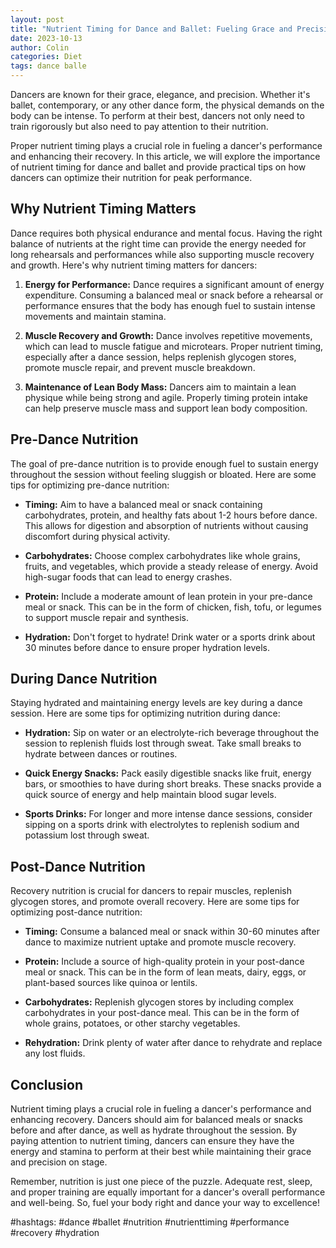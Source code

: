 ```yaml
---
layout: post
title: "Nutrient Timing for Dance and Ballet: Fueling Grace and Precision"
date: 2023-10-13
author: Colin
categories: Diet
tags: dance balle
---
```


Dancers are known for their grace, elegance, and precision. Whether it's ballet, contemporary, or any other dance form, the physical demands on the body can be intense. To perform at their best, dancers not only need to train rigorously but also need to pay attention to their nutrition.

Proper nutrient timing plays a crucial role in fueling a dancer's performance and enhancing their recovery. In this article, we will explore the importance of nutrient timing for dance and ballet and provide practical tips on how dancers can optimize their nutrition for peak performance.

## Why Nutrient Timing Matters

Dance requires both physical endurance and mental focus. Having the right balance of nutrients at the right time can provide the energy needed for long rehearsals and performances while also supporting muscle recovery and growth. Here's why nutrient timing matters for dancers:

1. **Energy for Performance:** Dance requires a significant amount of energy expenditure. Consuming a balanced meal or snack before a rehearsal or performance ensures that the body has enough fuel to sustain intense movements and maintain stamina.

2. **Muscle Recovery and Growth:** Dance involves repetitive movements, which can lead to muscle fatigue and microtears. Proper nutrient timing, especially after a dance session, helps replenish glycogen stores, promote muscle repair, and prevent muscle breakdown.

3. **Maintenance of Lean Body Mass:** Dancers aim to maintain a lean physique while being strong and agile. Properly timing protein intake can help preserve muscle mass and support lean body composition.

## Pre-Dance Nutrition

The goal of pre-dance nutrition is to provide enough fuel to sustain energy throughout the session without feeling sluggish or bloated. Here are some tips for optimizing pre-dance nutrition:

- **Timing:** Aim to have a balanced meal or snack containing carbohydrates, protein, and healthy fats about 1-2 hours before dance. This allows for digestion and absorption of nutrients without causing discomfort during physical activity.

- **Carbohydrates:** Choose complex carbohydrates like whole grains, fruits, and vegetables, which provide a steady release of energy. Avoid high-sugar foods that can lead to energy crashes.

- **Protein:** Include a moderate amount of lean protein in your pre-dance meal or snack. This can be in the form of chicken, fish, tofu, or legumes to support muscle repair and synthesis.

- **Hydration:** Don't forget to hydrate! Drink water or a sports drink about 30 minutes before dance to ensure proper hydration levels.

## During Dance Nutrition

Staying hydrated and maintaining energy levels are key during a dance session. Here are some tips for optimizing nutrition during dance:

- **Hydration:** Sip on water or an electrolyte-rich beverage throughout the session to replenish fluids lost through sweat. Take small breaks to hydrate between dances or routines.

- **Quick Energy Snacks:** Pack easily digestible snacks like fruit, energy bars, or smoothies to have during short breaks. These snacks provide a quick source of energy and help maintain blood sugar levels.

- **Sports Drinks:** For longer and more intense dance sessions, consider sipping on a sports drink with electrolytes to replenish sodium and potassium lost through sweat.

## Post-Dance Nutrition

Recovery nutrition is crucial for dancers to repair muscles, replenish glycogen stores, and promote overall recovery. Here are some tips for optimizing post-dance nutrition:

- **Timing:** Consume a balanced meal or snack within 30-60 minutes after dance to maximize nutrient uptake and promote muscle recovery.

- **Protein:** Include a source of high-quality protein in your post-dance meal or snack. This can be in the form of lean meats, dairy, eggs, or plant-based sources like quinoa or lentils.

- **Carbohydrates:** Replenish glycogen stores by including complex carbohydrates in your post-dance meal. This can be in the form of whole grains, potatoes, or other starchy vegetables.

- **Rehydration:** Drink plenty of water after dance to rehydrate and replace any lost fluids.

## Conclusion

Nutrient timing plays a crucial role in fueling a dancer's performance and enhancing recovery. Dancers should aim for balanced meals or snacks before and after dance, as well as hydrate throughout the session. By paying attention to nutrient timing, dancers can ensure they have the energy and stamina to perform at their best while maintaining their grace and precision on stage.

Remember, nutrition is just one piece of the puzzle. Adequate rest, sleep, and proper training are equally important for a dancer's overall performance and well-being. So, fuel your body right and dance your way to excellence!

#hashtags: #dance #ballet #nutrition #nutrienttiming #performance #recovery #hydration